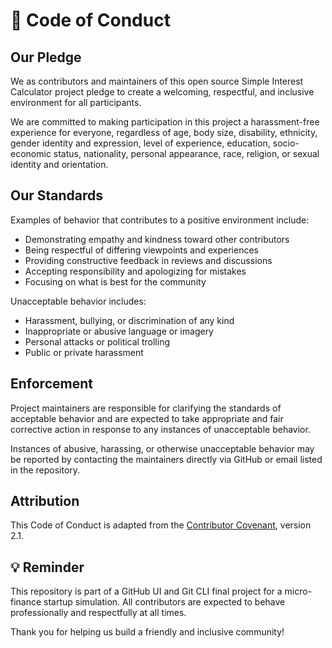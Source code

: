 
# 📜 Code of Conduct

## Our Pledge

We as contributors and maintainers of this open source Simple Interest Calculator project pledge to create a welcoming, respectful, and inclusive environment for all participants.

We are committed to making participation in this project a harassment-free experience for everyone, regardless of age, body size, disability, ethnicity, gender identity and expression, level of experience, education, socio-economic status, nationality, personal appearance, race, religion, or sexual identity and orientation.

## Our Standards

Examples of behavior that contributes to a positive environment include:

- Demonstrating empathy and kindness toward other contributors
- Being respectful of differing viewpoints and experiences
- Providing constructive feedback in reviews and discussions
- Accepting responsibility and apologizing for mistakes
- Focusing on what is best for the community

Unacceptable behavior includes:

- Harassment, bullying, or discrimination of any kind
- Inappropriate or abusive language or imagery
- Personal attacks or political trolling
- Public or private harassment

## Enforcement

Project maintainers are responsible for clarifying the standards of acceptable behavior and are expected to take appropriate and fair corrective action in response to any instances of unacceptable behavior.

Instances of abusive, harassing, or otherwise unacceptable behavior may be reported by contacting the maintainers directly via GitHub or email listed in the repository.

## Attribution

This Code of Conduct is adapted from the [Contributor Covenant](https://www.contributor-covenant.org), version 2.1.

## 💡 Reminder

This repository is part of a GitHub UI and Git CLI final project for a micro-finance startup simulation. All contributors are expected to behave professionally and respectfully at all times.

Thank you for helping us build a friendly and inclusive community!
